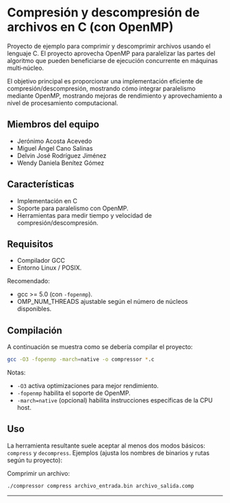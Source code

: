 # Compresión y descompresión de archivos en C (con OpenMP)

Proyecto de ejemplo para comprimir y descomprimir archivos usando el lenguaje C. El proyecto aprovecha OpenMP para paralelizar las partes del algoritmo que pueden beneficiarse de ejecución concurrente en máquinas multi‑núcleo.

El objetivo principal es proporcionar una implementación eficiente de compresión/descompresión, mostrando cómo integrar paralelismo mediante OpenMP, mostrando mejoras de rendimiento y aprovechamiento a nivel de procesamiento computacional.

## Miembros del equipo

- Jerónimo Acosta Acevedo
- Miguel Ángel Cano Salinas
- Delvin José Rodríguez Jiménez
- Wendy Daniela Benítez Gómez

## Características

- Implementación en C
- Soporte para paralelismo con OpenMP.
- Herramientas para medir tiempo y velocidad de compresión/descompresión.

## Requisitos

- Compilador GCC
- Entorno Linux / POSIX.

Recomendado:

- gcc >= 5.0 (con `-fopenmp`).
- OMP_NUM_THREADS ajustable según el número de núcleos disponibles.

## Compilación

A continuación se muestra como se debería compilar el proyecto:

```bash
gcc -O3 -fopenmp -march=native -o compressor *.c
```

Notas:

- `-O3` activa optimizaciones para mejor rendimiento.
- `-fopenmp` habilita el soporte de OpenMP.
- `-march=native` (opcional) habilita instrucciones específicas de la CPU host.

## Uso

La herramienta resultante suele aceptar al menos dos modos básicos: `compress` y `decompress`. Ejemplos (ajusta los nombres de binarios y rutas según tu proyecto):

Comprimir un archivo:

```bash
./compressor compress archivo_entrada.bin archivo_salida.comp
```
---